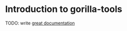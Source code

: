 # Introduction to gorilla-tools

TODO: write [great documentation](http://jacobian.org/writing/what-to-write/)

